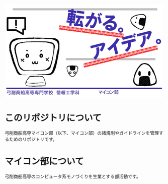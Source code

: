 <img src="https://github.com/atsuki-seo/club-handbook/blob/main/img/%E5%BC%93%E5%89%8A%E5%95%86%E8%88%B9%E9%AB%98%E5%B0%82%E3%83%9E%E3%82%A4%E3%82%B3%E3%83%B3%E9%83%A8.png?raw=true">

# このリポジトリについて
弓削商船高専マイコン部（以下、マイコン部）の諸規則やガイドラインを管理するためのリポジトリです。

# マイコン部について
弓削商船高専のコンピュータ系モノづくりを生業とする部活動です。
